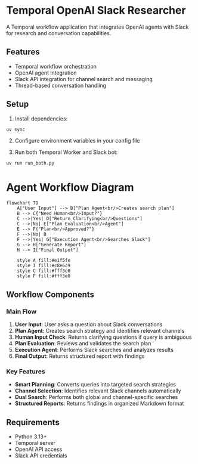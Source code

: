 # Temporal OpenAI Slack Researcher

A Temporal workflow application that integrates OpenAI agents with Slack for research and conversation capabilities.

## Features

- Temporal workflow orchestration
- OpenAI agent integration
- Slack API integration for channel search and messaging
- Thread-based conversation handling

## Setup

1. Install dependencies:
```bash
uv sync
```

2. Configure environment variables in your config file

3. Run both Temporal Worker and Slack bot:
```bash
uv run run_both.py
```

# Agent Workflow Diagram

```mermaid
flowchart TD
    A["User Input"] --> B["Plan Agent<br/>Creates search plan"]
    B --> C{"Need Human<br/>Input?"}
    C -->|Yes| D["Return Clarifying<br/>Questions"]
    C -->|No| E["Plan Evaluation<br/>Agent"]
    E --> F{"Plan<br/>Approved?"}
    F -->|No| B
    F -->|Yes| G["Execution Agent<br/>Searches Slack"]
    G --> H["Generate Report"]
    H --> I["Final Output"]
    
    style A fill:#e1f5fe
    style I fill:#c8e6c9
    style C fill:#fff3e0
    style F fill:#fff3e0
```

## Workflow Components

### Main Flow
1. **User Input**: User asks a question about Slack conversations
2. **Plan Agent**: Creates search strategy and identifies relevant channels
3. **Human Input Check**: Returns clarifying questions if query is ambiguous
4. **Plan Evaluation**: Reviews and validates the search plan
5. **Execution Agent**: Performs Slack searches and analyzes results
6. **Final Output**: Returns structured report with findings

### Key Features
- **Smart Planning**: Converts queries into targeted search strategies
- **Channel Selection**: Identifies relevant Slack channels automatically
- **Dual Search**: Performs both global and channel-specific searches
- **Structured Reports**: Returns findings in organized Markdown format

## Requirements

- Python 3.13+
- Temporal server
- OpenAI API access
- Slack API credentials
